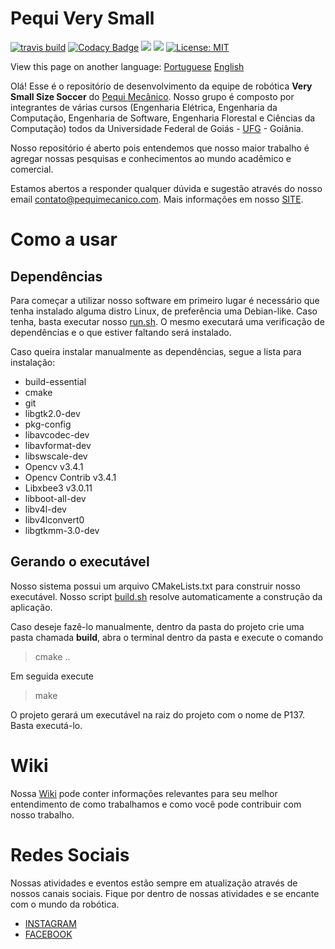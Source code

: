 # Pequi Very Small
 [![travis build](https://img.shields.io/travis/PEQUI-MEC/VSSS-INF/master.svg)](https://travis-ci.org/PEQUI-MEC/VSSS-INF) [![Codacy Badge](https://api.codacy.com/project/badge/Grade/390869ad71524efd9f25f56036775963)](https://www.codacy.com/app/rafaelfgjardim/VSSS-INF?utm_source=github.com&amp;utm_medium=referral&amp;utm_content=PEQUI-MEC/VSSS-INF&amp;utm_campaign=Badge_Grade) ![](https://img.shields.io/github/stars/PEQUI-MEC/VSSS-INF.svg) ![](https://img.shields.io/github/contributors/PEQUI-MEC/VSSS-INF.svg) [![License: MIT](https://img.shields.io/badge/License-MIT-yellow.svg)](https://github.com/PEQUI-MEC/VSSS-INF/blob/master/docs/LICENSE)

View this page on another language: [Portuguese](https://github.com/PEQUI-MEC/VSSS-INF) [English](https://github.com/PEQUI-MEC/VSSS-INF/blob/master/docs/README.en.md)

Olá! Esse é o repositório de desenvolvimento da equipe de robótica **Very Small Size Soccer** do [Pequi Mecânico](https://www.facebook.com/NucleoPMec/). Nosso grupo é composto por integrantes de várias cursos (Engenharia Elétrica, Engenharia da Computação, Engenharia de Software, Engenharia Florestal e Ciências da Computação) todos da Universidade Federal de Goiás - [UFG](https://www.ufg.br/) - Goiânia.

Nosso repositório é aberto pois entendemos que nosso maior trabalho é agregar nossas pesquisas e conhecimentos ao mundo acadêmico e comercial.

Estamos abertos a responder qualquer dúvida e sugestão através do nosso email contato@pequimecanico.com. Mais informações em nosso [SITE](https://pequimecanico.com/).

# Como a usar


## Dependências

Para começar a utilizar nosso software em primeiro lugar é necessário que tenha instalado alguma distro Linux, de preferência uma Debian-like. Caso tenha, basta executar nosso [run.sh](https://github.com/PEQUI-MEC/VSSS-INF/blob/master/run.sh). O mesmo executará uma verificação de dependências e o que estiver faltando será instalado.

Caso queira instalar manualmente as dependências, segue a lista para instalação:

 - build-essential
 - cmake
 - git
 - libgtk2.0-dev
 - pkg-config
 - libavcodec-dev
 - libavformat-dev
 - libswscale-dev
 - Opencv v3.4.1
 - Opencv Contrib v3.4.1
 - Libxbee3 v3.0.11
 - libboot-all-dev
 - libv4l-dev
 - libv4lconvert0
 - libgtkmm-3.0-dev

## Gerando o executável

Nosso sistema possui um arquivo CMakeLists.txt para construir nosso executável. Nosso script  [build.sh](https://github.com/PEQUI-MEC/VSSS-INF/blob/master/build.sh) resolve automaticamente a construção da aplicação.

Caso deseje fazê-lo manualmente, dentro da pasta do projeto crie uma pasta chamada **build**, abra o terminal dentro da pasta e execute o comando 

>cmake ..

Em seguida execute 

>make

O projeto gerará um executável na raiz do projeto com o nome de P137. Basta executá-lo.

# Wiki

Nossa [Wiki](https://github.com/PEQUI-MEC/VSSS-INF/wiki) pode conter informações relevantes para seu melhor entendimento de como trabalhamos e como você pode contribuir com nosso trabalho.

# Redes Sociais

Nossas atividades e eventos estão sempre em atualização através de nossos canais sociais. Fique por dentro de nossas atividades e se encante com o mundo da robótica.

- [INSTAGRAM](https://www.instagram.com/pequimecanico/)
- [FACEBOOK](https://www.facebook.com/NucleoPMec)
